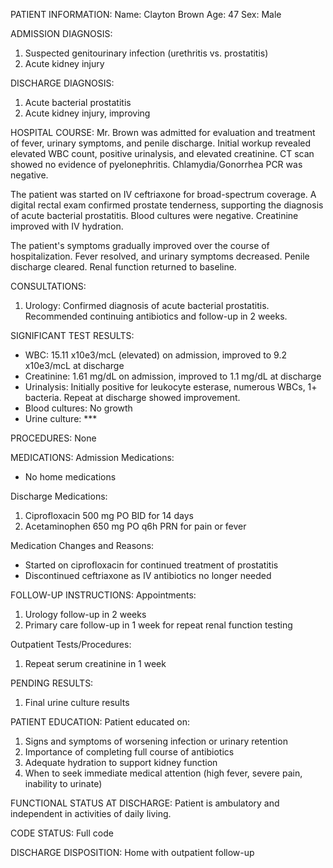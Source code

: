 PATIENT INFORMATION:
Name: Clayton Brown
Age: 47
Sex: Male

ADMISSION DIAGNOSIS:
1. Suspected genitourinary infection (urethritis vs. prostatitis)
2. Acute kidney injury

DISCHARGE DIAGNOSIS:
1. Acute bacterial prostatitis
2. Acute kidney injury, improving

HOSPITAL COURSE:
Mr. Brown was admitted for evaluation and treatment of fever, urinary symptoms, and penile discharge. Initial workup revealed elevated WBC count, positive urinalysis, and elevated creatinine. CT scan showed no evidence of pyelonephritis. Chlamydia/Gonorrhea PCR was negative. 

The patient was started on IV ceftriaxone for broad-spectrum coverage. A digital rectal exam confirmed prostate tenderness, supporting the diagnosis of acute bacterial prostatitis. Blood cultures were negative. Creatinine improved with IV hydration.

The patient's symptoms gradually improved over the course of hospitalization. Fever resolved, and urinary symptoms decreased. Penile discharge cleared. Renal function returned to baseline.

CONSULTATIONS:
1. Urology: Confirmed diagnosis of acute bacterial prostatitis. Recommended continuing antibiotics and follow-up in 2 weeks.

SIGNIFICANT TEST RESULTS:
- WBC: 15.11 x10e3/mcL (elevated) on admission, improved to 9.2 x10e3/mcL at discharge
- Creatinine: 1.61 mg/dL on admission, improved to 1.1 mg/dL at discharge
- Urinalysis: Initially positive for leukocyte esterase, numerous WBCs, 1+ bacteria. Repeat at discharge showed improvement.
- Blood cultures: No growth
- Urine culture: ***

PROCEDURES:
None

MEDICATIONS:
Admission Medications:
- No home medications

Discharge Medications:
1. Ciprofloxacin 500 mg PO BID for 14 days
2. Acetaminophen 650 mg PO q6h PRN for pain or fever

Medication Changes and Reasons:
- Started on ciprofloxacin for continued treatment of prostatitis
- Discontinued ceftriaxone as IV antibiotics no longer needed

FOLLOW-UP INSTRUCTIONS:
Appointments:
1. Urology follow-up in 2 weeks
2. Primary care follow-up in 1 week for repeat renal function testing

Outpatient Tests/Procedures:
1. Repeat serum creatinine in 1 week

PENDING RESULTS:
1. Final urine culture results

PATIENT EDUCATION:
Patient educated on:
1. Signs and symptoms of worsening infection or urinary retention
2. Importance of completing full course of antibiotics
3. Adequate hydration to support kidney function
4. When to seek immediate medical attention (high fever, severe pain, inability to urinate)

FUNCTIONAL STATUS AT DISCHARGE:
Patient is ambulatory and independent in activities of daily living.

CODE STATUS:
Full code

DISCHARGE DISPOSITION:
Home with outpatient follow-up